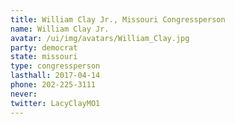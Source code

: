 ```yaml
---
title: William Clay Jr., Missouri Congressperson
name: William Clay Jr.
avatar: /ui/img/avatars/William_Clay.jpg
party: democrat
state: missouri
type: congressperson
lasthall: 2017-04-14
phone: 202-225-3111
never:
twitter: LacyClayMO1
---
```

